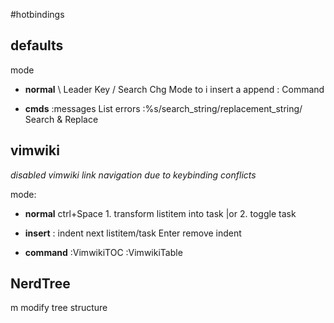 #hotbindings

## defaults

mode
- **normal**
\               Leader Key
/               Search
Chg Mode to
i               insert
a               append
:				Command

- **cmds**
:messages       List errors
:%s/search_string/replacement_string/ Search & Replace

## vimwiki 

*disabled vimwiki link navigation due to keybinding conflicts*

mode:
- **normal**
ctrl+Space      1. transform listitem into task |or
                2. toggle task
- **insert**
:               indent next listitem/task
Enter           remove indent

- **command**
:VimwikiTOC
:VimwikiTable

## NerdTree

m				modify tree structure


